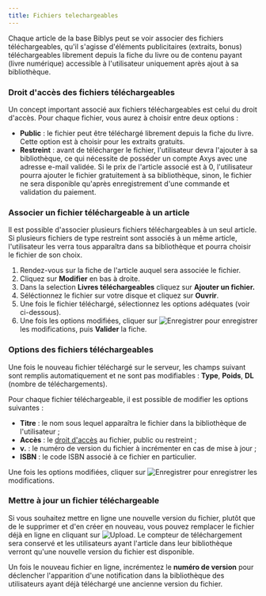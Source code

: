 ```yaml
---
title: Fichiers telechargeables
---
```


Chaque article de la base Biblys peut se voir associer des fichiers téléchargeables, qu'il s'agisse d'éléments publicitaires (extraits, bonus) téléchargeables librement depuis la fiche du livre ou de contenu payant (livre numérique) accessible à l'utilisateur uniquement après ajout à sa bibliothèque.

### Droit d'accès des fichiers téléchargeables

Un concept important associé aux fichiers téléchargeables est celui du droit d'accès. Pour chaque fichier, vous aurez à choisir entre deux options :

*   **Public** : le fichier peut être téléchargé librement depuis la fiche du livre. Cette option est à choisir pour les extraits gratuits.
*   **Restreint** : avant de télécharger le fichier, l'utilisateur devra l'ajouter à sa bibliothèque, ce qui nécessite de posséder un compte Axys avec une adresse e-mail validée. Si le prix de l'article associé est à 0, l'utilisateur pourra ajouter le fichier gratuitement à sa bibliothèque, sinon, le fichier ne sera disponible qu'après enregistrement d'une commande et validation du paiement.

### Associer un fichier téléchargeable à un article

Il est possible d'associer plusieurs fichiers téléchargeables à un seul article. Si plusieurs fichiers de type restreint sont associés à un même article, l'utilisateur les verra tous apparaîtra dans sa bibliothèque et pourra choisir le fichier de son choix.

1.  Rendez-vous sur la fiche de l'article auquel sera associée le fichier.
2.  Cliquez sur **Modifier** en bas à droite.
3.  Dans la selection **Livres téléchargeables** cliquez sur **Ajouter un fichier.**
4.  Séléctionnez le fichier sur votre disque et cliquez sur **Ouvrir**.
5.  Une fois le fichier téléchargé, sélectionnez les options adéquates (voir ci-dessous).
6.  Une fois les options modifiées, cliquer sur ![Enregistrer](/common/icons/save.svg "Enregistrer les modifications") pour enregistrer les modifications, puis **Valider** la fiche.

### Options des fichiers téléchargeables

Une fois le nouveau fichier téléchargé sur le serveur, les champs suivant sont remplis automatiquement et ne sont pas modifiables : **Type**, **Poids**, **DL** (nombre de téléchargements).

Pour chaque fichier téléchargeable, il est possible de modifier les options suivantes :

*   **Titre** : le nom sous lequel apparaîtra le fichier dans la bibliothèque de l'utilisateur ;
*   **Accès** : le [droit d'accès](#access) au fichier, public ou restreint ;
*   **v.** : le numéro de version du fichier à incrémenter en cas de mise à jour ;
*   **ISBN** : le code ISBN associé à ce fichier en particulier.

Une fois les options modifiées, cliquer sur ![Enregistrer](/common/icons/save.svg "Enregistrer les modifications") pour enregistrer les modifications.

### Mettre à jour un fichier téléchargeable

Si vous souhaitez mettre en ligne une nouvelle version du fichier, plutôt que de le supprimer et d'en créer en nouveau, vous pouvez remplacer le fichier déjà en ligne en cliquant sur ![Upload](/common/icons/upload.svg). Le compteur de téléchargement sera conservé et les utilisateurs ayant l'article dans leur bibliothèque verront qu'une nouvelle version du fichier est disponible.

Un fois le nouveau fichier en ligne, incrémentez le **numéro de version** pour déclencher l'apparition d'une notification dans la bibliothèque des utilisateurs ayant déjà téléchargé une ancienne version du fichier.
